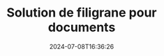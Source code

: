 ---
############################# Static ############################
layout: "family"
date:  2024-07-08T16:36:26
draft: false

product: "Watermark"
product_tag: "watermark"

lang: fr

############################# Head ############################
head_title: "Filigrane de document C# Java Node.js Python | Ajouter un filigrane"
head_description: "Ajoutez un filigrane à PDF, à des images et à des documents. Solution de filigrane pour Microsoft Office, PDF, OpenDocument, images, etc."

############################# Header ############################
title: "Solution de filigrane pour documents"
description:  |
  Ajoutez des filigranes de texte et d'image à vos documents et images.

  Recherchez et modifiez les filigranes des documents de manière pratique.

  Obtenez des informations sur les filigranes présentés dans vos documents.

############################# Supported Platforms ###############################
supported_platforms:
  enable: true
  head_title: "Choisissez votre plateforme"
  title: "Indépendance de la plateforme"
  description: "La bibliothèque GroupDocs.Watermark prend en charge les systèmes d'exploitation et les frameworks suivants :"
  details_link_title: "En savoir plus"

  items:
    # items loop
    - title: ".NET"
      description: GroupDocs.Watermark .NET 
      color: "blue"
      tag: "net"
      link: "/watermark/net/"
      features_link: "https://docs.groupdocs.com/watermark/net/system-requirements/"
      features:
          # features loop
          - rows: "4"
            content: |
                    .NET Framework 4.5 or higher <br> .NET Core 3.0 or higher <br> .NET 5.0 or higher
      
          # features loop
          - rows: "1"
            content: |
                    Windows <br> Linux <br> Mac OS
      
          # features loop
          - rows: "3"
            content: |
                    Microsoft Visual Studio <br> JetBrains Rider <br> Microsoft Visual Code
      
          # features loop
          - rows: "1"
            content: |
                    50+ file formats
      

    # items loop
    - title: "Java"
      description: GroupDocs.Watermark Java
      color: "red"
      tag: "java"
      link: "/watermark/java/"
      features_link: "https://docs.groupdocs.com/watermark/java/system-requirements/"
      features:
          # features loop
          - rows: "4"
            content: |
                    Java 8 or higher <br> Kotlin
      
          # features loop
          - rows: "1"
            content: |
                    Windows <br> Linux <br> Mac OS
      
          # features loop
          - rows: "3"
            content: |
                    IntelliJ IDEA <br> Eclipse <br> NetBeans
      
          # features loop
          - rows: "1"
            content: |
                    50+ file formats

    # items loop
    - title: "Node.js"
      description: GroupDocs.Watermark Node.js
      color: "green"
      tag: "nodejs-java"
      link: "/watermark/nodejs-java/"
      features_link: "https://docs.groupdocs.com/watermark/"
      features:
          # features loop
          - rows: "4"
            content: |
                    Node.js 16+ and J2SE 8.0 (1.8)+
      
          # features loop
          - rows: "1"
            content: |
                    Windows <br> Linux <br> Mac OS
      
          # features loop
          - rows: "3"
            content: |
                    Atom <br> Visual Studio Code <br> Tout autre éditeur de texte
      
          # features loop
          - rows: "1"
            content: |
                    50+ file formats

    # items loop
    - title: "Python"
      description: GroupDocs.Watermark Python
      color: "yellow"
      tag: "python-net"
      link: "/watermark/python-net/"
      features_link: "https://docs.groupdocs.com/watermark/net/system-requirements/"
      features:
          # features loop
          - rows: "3"
            content: |
                    Python 3.9+ and .Net 6+
      
          # features loop
          - rows: "1"
            content: |
                    Windows <br> Linux <br> Mac OS
      
          # features loop
          - rows: "4"
            content: |
                    IDLE <br> PyCharm <br> Visual Studio Code
      
          # features loop
          - rows: "1"
            content: |
                    50+ file formats

############################# Features ###############################
features:
  enable: true
  title: "GroupDocs.Watermark revue des fonctionnalités"
  description: "La bibliothèque conçue pour ajouter, rechercher et mettre à jour différents types de filigranes pour les formats de documents courants."

  items:
    # items loop
    - icon: "protect"
      title: "Protégez les fichiers avec des filigranes"
      content: "Ajoutez des filigranes de texte et d'image à vos documents professionnels."

    # items loop
    - icon: "search"
      title: "Rechercher des filigranes existants"
      content: "Obtenez des informations détaillées sur les filigranes placés dans le document précédemment."

    # items loop
    - icon: "manipulate"
      title: "Manipuler les filigranes des documents"
      content: "Contrôlez le texte, le style, l'image et les autres fonctionnalités du filigrane."

    # items loop
    - icon: "additional"
      title: "Diverses fonctionnalités supplémentaires"
      content: "Obtenez des informations sur le document, mettez à jour les hyperliens ou l'arrière-plan des pages, etc."

############################# Code samples ############################
code_samples:
  enable: true
  title: "Protégez les documents par des filigranes"
  description: "GroupDocs.Watermark exemples de code d'opérations typiques."
  items:
    # code sample loop
    - title: "Création d'un filigrane."
      content: |
       Pour ajouter un filigrane à un document, indiquez le chemin du fichier cible. Vous avez le choix entre de nombreuses options pour obtenir un filigrane personnalisé sur une page spécifique.
      samples:
        - language: "C#"
          color: "blue"
          content: |
            ```csharp {style=abap}   
            // Spécifiez le document à filigraner
            using (Watermarker watermarker = new Watermarker("source.docx"))
            {
                // Créer un objet en filigrane
                TextWatermark watermark = new TextWatermark("top secret", new Font("Arial", 36));

                // Définir les options de filigrane
                watermark.ForegroundColor = Color.Red;
                watermark.HorizontalAlignment = HorizontalAlignment.Center;
                watermark.VerticalAlignment = VerticalAlignment.Center;

                // Ajouter un filigrane et enregistrer le fichier traité
                watermarker.Add(watermark);
                watermarker.Save("result.docx");
            }
            ```
        - language: "Java"
          color: "red"
          content: |
            ```java {style=abap}   
            // Spécifiez le document à filigraner
            Watermarker watermarker = new Watermarker("source.docx");

            // Créer un objet en filigrane
            TextWatermark watermark = new TextWatermark("top secret", new Font("Arial", 36));

            // Définir les options de filigrane
            watermark.setForegroundColor(Color.getRed());
            watermark.setHorizontalAlignment(HorizontalAlignment.Center);
            watermark.setVerticalAlignment(VerticalAlignment.Center);

            // Ajouter un filigrane et enregistrer le fichier traité
            watermarker.add(watermark);
            watermarker.save("result.docx");
            watermarker.close();
            ```
        - language: "TypeScript"
          color: "green"
          content: |
            ```javascript {style=abap}  
            // Spécifiez le document à filigraner
            const watermarker = new Watermarker("source.docx");

            // Créer un objet en filigrane
            const watermark = new TextWatermark("top secret", new Font("Arial", 36));

            // Définir les options de filigrane
            watermark.setForegroundColor(Color.getRed());
            watermark.setHorizontalAlignment(HorizontalAlignment.Center);
            watermark.setVerticalAlignment(VerticalAlignment.Center);

            // Ajouter un filigrane et enregistrer le fichier traité
            watermarker.add(watermark);
            watermarker.save("result.docx");
            ```
        - language: "Python"
          color: "yellow"
          content: |
            ```python {style=abap}  
            def run():
                # Spécifiez le document à filigraner
                with groupdocs.watermark.Watermarker("source.docx") as watermarker:
                    font = groupdocs.watermark.watermarks.Font("Arial", 36.0)

                    # Créer un objet en filigrane
                    watermark = groupdocs.watermark.watermarks.TextWatermark("top secret", font)

                    # Définir les options de filigrane
                    watermark.foreground_color = groupdocs.watermark.watermarks.Color.red;
                    watermark.horizontal_alignment = groupdocs.watermark.common.HorizontalAlignment.CENTER
                    watermark.vertical_alignment = groupdocs.watermark.common.VerticalAlignment.CENTER

                    # Ajouter un filigrane et enregistrer le fichier traité
                    watermarker.add(watermark)
                    watermarker.save("result.docx")
            ```


############################# Supported Formats ###############################
formats:
  enable: true
  title: "Plus de 50 formats de fichiers pris en charge"
  description: "GroupDocs.Watermark fournit un filigrane pour les formats de documents et de fichiers courants."

############################# Metrics ###############################
metrics:
  enable: true
  title: "Données statistiques de notre bibliothèque"
  description: "Explorez en profondeur les indicateurs clés et découvrez un aperçu de nos réalisations, de notre impact et de notre croissance."

  items:
    # items loop
    - number: "50+"
      title: "Formats pris en charge"
      content: "La bibliothèque est capable de traiter plus de 50 des formats de fichiers les plus populaires."

    # items loop
    - number: "500k"
      title: "NuGet téléchargements"
      content: "GroupDocs.Watermark pour .NET est une bibliothèque populaire qui compte plus de 500 000 téléchargements sur NuGet."

    # items loop
    - number: "15k"
      title: "Téléchargements de Maven"
      content: "Avec plus de 15 000 téléchargements sur Maven, GroupDocs.Watermark est un choix populaire pour Java développeurs."

    # items loop
    - number: "140+"
      title: "Des clients satisfaits"
      content: "Les développeurs individuels et les plus grandes entreprises du monde entier préfèrent nos bibliothèques pour créer des solutions innovantes."


############################# Customers ###############################
customers:
  enable: true
  title: "Nos clients satisfaits"
  description: "GroupDocs bibliothèques sont utilisées par des marques renommées et distinguées à travers le monde."

  items:
    # items loop
    - title: "BenQ Corporation"
      logo: "benq"
      
    # items loop
    - title: "Nasdaq Stock Market"
      logo: "nasdaq"
      
    # items loop
    - title: "AT&T Inc."
      logo: "att"
      
    # items loop
    - title: "Customer logo AstraZeneca"
      logo: "astrazeneca"
      
    # items loop
    - title: "Central Bank of Argentina"
      logo: "argentinacentralbank"
      
    # items loop
    - title: "Roche Holding AG"
      logo: "roche"
      
    # items loop
    - title: "Capita"
      logo: "capita"
      
    # items loop
    - title: "Axa S.A."
      logo: "axa"
      
    # items loop
    - title: "Instructure Inc."
      logo: "instructure"
      
    # items loop
    - title: "Wipro"
      logo: "wipro"


############################# Actions ###############################
actions:
  enable: true
  title: "Prêt à démarrer ?"
  description: "Essayez GroupDocs.Watermark fonctionnalités gratuitement sur votre plateforme"

  items:
    # items loop
    - title: ".NET"
      color: "blue"
      link: "/watermark/net/"

    # items loop
    - title: "Java"
      color: "red"
      link: "/watermark/java/"

    # items loop
    - title: "Node.js"
      color: "green"
      link: "/watermark/nodejs-java/"      

############################# FAQ ###############################
faq:
  enable: true
  title: "Questions fréquemment posées"
  description: "Consultez nos questions fréquemment posées"

  items:
    # items loop
    - question: "Des bibliothèques externes sont-elles requises par GroupDocs.Watermark pour manipuler des documents ?"
      answer: "GroupDocs.Watermark fonctionne indépendamment, aucun logiciel tiers comme Adobe Acrobat, Microsoft Office, etc. n'est nécessaire."

    # items loop
    - question: "Puis-je tester les fonctionnalités de GroupDocs.Watermark avant d'acheter ?"
      answer: "Oui, GroupDocs.Watermark propose un essai gratuit ! Installez-le et essayez-le, mais n'oubliez pas : les versions d'essai ajoutent des « badges d'essai » à vos documents, seules les 3 premières pages sont traitées. Vous voulez vivre une expérience complète ? Obtenez une licence temporaire gratuite de 30 jours pour bénéficier de toutes les fonctionnalités. Voir les détails sous [licence temporaire](https://purchase.groupdocs.com/temporary-license/)."

    # items loop
    - question: "Quels sont les types de licences proposés ?"
      answer: "Vous avez besoin d'une licence GroupDocs.Watermark ? Nous avons des options ! Choisissez parmi les licences proposées parmi de nombreuses options. Nombre de développeurs dans votre équipe. Lieux de déploiement tels que des bureaux uniques ou des lieux de travail distants. La distribution destinée aux clients finaux doit-elle partager le SDK/API avec les clients ? Il existe également une licence pour une utilisation mensuelle : ne payez que pour ce que vous utilisez avec les forfaits payants. Approfondissez vos connaissances et trouvez le [prix idéal](https://purchase.groupdocs.com/pricing/watermark/net/)."

############################# Cloud Links ###############################
cloud_links:
  enable: true
  title: "GroupDocs.Watermark API à faible code"
  description: "Ajoutez des filigranes aux fichiers par votre application à l'aide de notre API REST basée sur le cloud."
  
  items:
    # items loop
    - title: "GroupDocs.Watermark Cloud for cURL"
      content: "Utilisez l'API complète cURL REST pour filigraner PDF, Word, Excel, PowerPoint, JPEG et d'autres formats de fichiers courants."
      icon: "groupdocs_watermark-for-curl"
      link: "https://products.groupdocs.cloud/watermark/curl"

    # items loop
    - title: "GroupDocs.Watermark Cloud for .NET"
      content: "Renforcez vos applications .NET grâce aux fonctionnalités de filigrane des documents proposées par Cloud SDK pour .NET. Protégez vous-même vos documents commerciaux."
      icon: "groupdocs_watermark-for-net"
      link: "https://products.groupdocs.cloud/watermark/net"

    # items loop
    - title: "GroupDocs.Watermark Cloud for Java"
      content: "Le SDK GroupDocs.Watermark conçu pour Java offre de nouvelles possibilités pour vos Java applications et fichiers professionnels."
      icon: "groupdocs_watermark-for-java"
      link: "https://products.groupdocs.cloud/watermark/java"

############################# App links ###############################
app_links:
  enable: true
  title: "GroupDocs.Watermark Applications Web"
  description: "GroupDocs donne accès à une application Web permettant d'ajouter des filigranes à vos documents. Plus de 50 formats de fichiers populaires peuvent être filigranés GRATUITEMENT dans votre navigateur préféré."

  items:
    # items loop
    - title: "GroupDocs.Watermark Total"
      content: "Outil en ligne pour ajouter des filigranes à des documents depuis n'importe quel appareil."
      icon: "groupdocs_watermark-app"
      link: "https://products.groupdocs.app/watermark/total"

    # items loop
    - title: "GroupDocs.Watermark DOCX"
      content: "Filigrane MS Word DOCX en ligne."
      icon: "groupdocs_words-app"
      link: "https://products.groupdocs.app/watermark/docx"

    # items loop
    - title: "GroupDocs.Watermark PDF"
      content: "Protégez PDF documents en ligne."
      icon: "groupdocs_pdf-app"
      link: "https://products.groupdocs.app/watermark/pdf"


      


---